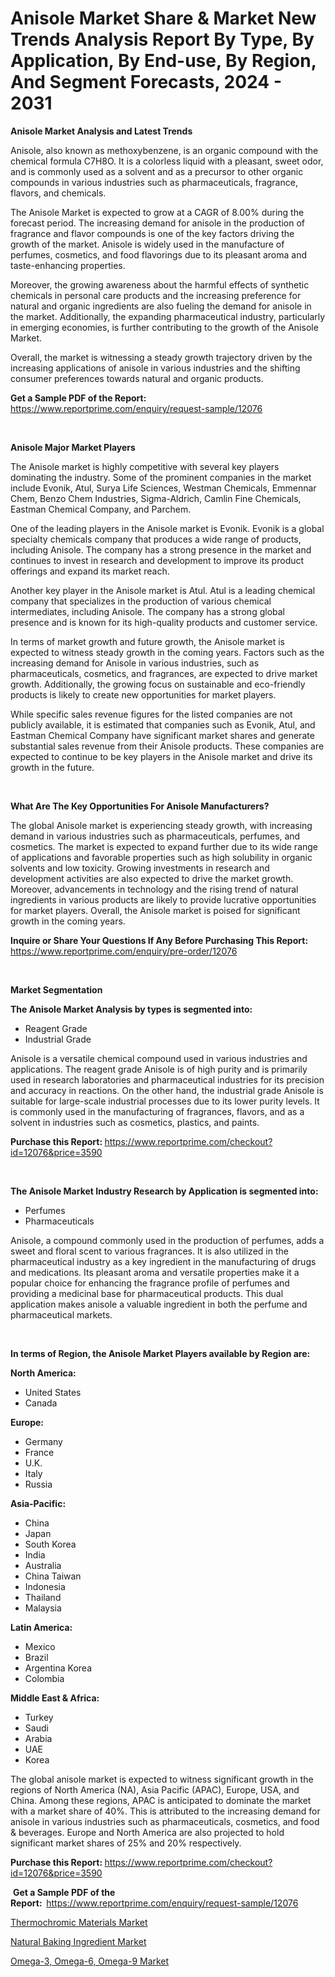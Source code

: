 <p><h1>Anisole Market Share & Market New Trends Analysis Report By Type, By Application, By End-use, By Region, And Segment Forecasts, 2024 - 2031</h1></p><p><strong>Anisole Market Analysis and Latest Trends</strong></p>
<p><p>Anisole, also known as methoxybenzene, is an organic compound with the chemical formula C7H8O. It is a colorless liquid with a pleasant, sweet odor, and is commonly used as a solvent and as a precursor to other organic compounds in various industries such as pharmaceuticals, fragrance, flavors, and chemicals.</p><p>The Anisole Market is expected to grow at a CAGR of 8.00% during the forecast period. The increasing demand for anisole in the production of fragrance and flavor compounds is one of the key factors driving the growth of the market. Anisole is widely used in the manufacture of perfumes, cosmetics, and food flavorings due to its pleasant aroma and taste-enhancing properties.</p><p>Moreover, the growing awareness about the harmful effects of synthetic chemicals in personal care products and the increasing preference for natural and organic ingredients are also fueling the demand for anisole in the market. Additionally, the expanding pharmaceutical industry, particularly in emerging economies, is further contributing to the growth of the Anisole Market.</p><p>Overall, the market is witnessing a steady growth trajectory driven by the increasing applications of anisole in various industries and the shifting consumer preferences towards natural and organic products.</p></p>
<p><strong>Get a Sample PDF of the Report:&nbsp;</strong> <a href="https://www.reportprime.com/enquiry/request-sample/12076">https://www.reportprime.com/enquiry/request-sample/12076</a></p>
<p>&nbsp;</p>
<p><strong>Anisole Major Market Players</strong></p>
<p><p>The Anisole market is highly competitive with several key players dominating the industry. Some of the prominent companies in the market include Evonik, Atul, Surya Life Sciences, Westman Chemicals, Emmennar Chem, Benzo Chem Industries, Sigma-Aldrich, Camlin Fine Chemicals, Eastman Chemical Company, and Parchem.</p><p>One of the leading players in the Anisole market is Evonik. Evonik is a global specialty chemicals company that produces a wide range of products, including Anisole. The company has a strong presence in the market and continues to invest in research and development to improve its product offerings and expand its market reach.</p><p>Another key player in the Anisole market is Atul. Atul is a leading chemical company that specializes in the production of various chemical intermediates, including Anisole. The company has a strong global presence and is known for its high-quality products and customer service.</p><p>In terms of market growth and future growth, the Anisole market is expected to witness steady growth in the coming years. Factors such as the increasing demand for Anisole in various industries, such as pharmaceuticals, cosmetics, and fragrances, are expected to drive market growth. Additionally, the growing focus on sustainable and eco-friendly products is likely to create new opportunities for market players.</p><p>While specific sales revenue figures for the listed companies are not publicly available, it is estimated that companies such as Evonik, Atul, and Eastman Chemical Company have significant market shares and generate substantial sales revenue from their Anisole products. These companies are expected to continue to be key players in the Anisole market and drive its growth in the future.</p></p>
<p>&nbsp;</p>
<p><strong>What Are The Key Opportunities For Anisole Manufacturers?</strong></p>
<p><p>The global Anisole market is experiencing steady growth, with increasing demand in various industries such as pharmaceuticals, perfumes, and cosmetics. The market is expected to expand further due to its wide range of applications and favorable properties such as high solubility in organic solvents and low toxicity. Growing investments in research and development activities are also expected to drive the market growth. Moreover, advancements in technology and the rising trend of natural ingredients in various products are likely to provide lucrative opportunities for market players. Overall, the Anisole market is poised for significant growth in the coming years.</p></p>
<p><strong>Inquire or Share Your Questions If Any Before Purchasing This Report:</strong> <a href="https://www.reportprime.com/enquiry/pre-order/12076">https://www.reportprime.com/enquiry/pre-order/12076</a></p>
<p>&nbsp;</p>
<p><strong>Market Segmentation</strong></p>
<p><strong>The Anisole Market Analysis by types is segmented into:</strong></p>
<p><ul><li>Reagent Grade</li><li>Industrial Grade</li></ul></p>
<p><p>Anisole is a versatile chemical compound used in various industries and applications. The reagent grade Anisole is of high purity and is primarily used in research laboratories and pharmaceutical industries for its precision and accuracy in reactions. On the other hand, the industrial grade Anisole is suitable for large-scale industrial processes due to its lower purity levels. It is commonly used in the manufacturing of fragrances, flavors, and as a solvent in industries such as cosmetics, plastics, and paints.</p></p>
<p><strong>Purchase this Report:&nbsp;</strong><a href="https://www.reportprime.com/checkout?id=12076&price=3590">https://www.reportprime.com/checkout?id=12076&price=3590</a></p>
<p>&nbsp;</p>
<p><strong>The Anisole Market Industry Research by Application is segmented into:</strong></p>
<p><ul><li>Perfumes</li><li>Pharmaceuticals</li></ul></p>
<p><p>Anisole, a compound commonly used in the production of perfumes, adds a sweet and floral scent to various fragrances. It is also utilized in the pharmaceutical industry as a key ingredient in the manufacturing of drugs and medications. Its pleasant aroma and versatile properties make it a popular choice for enhancing the fragrance profile of perfumes and providing a medicinal base for pharmaceutical products. This dual application makes anisole a valuable ingredient in both the perfume and pharmaceutical markets.</p></p>
<p>&nbsp;</p>
<p><strong>In terms of Region, the Anisole Market Players available by Region are:</strong></p>
<p>
    <p> <strong> North America: </strong>
        <ul>
            <li>United States</li>
            <li>Canada</li>
        </ul>
        </p> 
    <p> <strong> Europe: </strong>
        <ul>
            <li>Germany</li>
            <li>France</li>
            <li>U.K.</li>
            <li>Italy</li>
            <li>Russia</li>
        </ul>
        </p> 
    <p> <strong> Asia-Pacific: </strong>
        <ul>
            <li>China</li>
            <li>Japan</li>
            <li>South Korea</li>
            <li>India</li>
            <li>Australia</li>
            <li>China Taiwan</li>
            <li>Indonesia</li>
            <li>Thailand</li>
            <li>Malaysia</li>
        </ul>
        </p> 
    <p> <strong> Latin America: </strong>
        <ul>
            <li>Mexico</li>
            <li>Brazil</li>
            <li>Argentina Korea</li>
            <li>Colombia</li>
        </ul>
        </p> 
    <p> <strong> Middle East & Africa: </strong>
        <ul>
            <li>Turkey</li>
            <li>Saudi</li>
            <li>Arabia</li>
            <li>UAE</li>
            <li>Korea</li>
        </ul>
    </p>
    </p>
<p><p>The global anisole market is expected to witness significant growth in the regions of North America (NA), Asia Pacific (APAC), Europe, USA, and China. Among these regions, APAC is anticipated to dominate the market with a market share of 40%. This is attributed to the increasing demand for anisole in various industries such as pharmaceuticals, cosmetics, and food & beverages. Europe and North America are also projected to hold significant market shares of 25% and 20% respectively.</p></p>
<p><strong>Purchase this Report: </strong><a href="https://www.reportprime.com/checkout?id=12076&price=3590">https://www.reportprime.com/checkout?id=12076&price=3590</a></p>
<p>&nbsp;<strong>Get a Sample PDF of the Report:&nbsp;&nbsp;</strong><a href="https://www.reportprime.com/enquiry/request-sample/12076">https://www.reportprime.com/enquiry/request-sample/12076</a></p>
<p><strong></strong></p>
<p><p><a href="https://github.com/ruddyyedelwadw/Market-Research-Report-List-1/blob/main/thermochromic-materials-market.md">Thermochromic Materials Market</a></p><p><a href="https://view.publitas.com/reportprime-1/natural-baking-ingredient-market-furnish-information-about-market-size-market-share-market-dynamics-and-projections-spanning-from-2023-to-2030/">Natural Baking Ingredient Market</a></p><p><a href="https://view.publitas.com/reportprime-1/omega-3-omega-6-omega-9-market-size-global-industry-overview-market-segmentation-and-forecast-2023-to-2030/">Omega-3, Omega-6, Omega-9 Market</a></p></p>